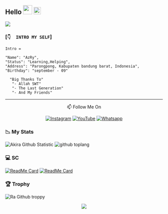 ## Hello <img src="https://github.com/TheDudeThatCode/TheDudeThatCode/blob/master/Assets/Hi.gif" width="29px"> <img src="https://www.gambaranimasi.org/data/media/1904/animasi-bergerak-smiley-kacamata-hitam-0109.gif" width="23px">
<a href="https://github.com/AzRyCb"><img src="https://cardivo.vercel.app/api?name=AzRy&description=Hi,%20i%27m%20AzRy%20and%20i%27m%20just%20a%20newbie%20programmer%20Nice%20to%20meet%20you%20👋&image=https://wallpaperaccess.com/full/7857767.jpg&usqp=CAU&backgroundColor=%23ecf0f1&instagram=@senpai_chan_gemoy&github=AzRyCb&pattern=leaf&colorPattern=%23eaeaea" /><a>
</p>

### [`👇  INTRO MY SELF`]
```
Intro =

"Name": "AzRy",
"Status": "Learning,Helping",
"Address": "Parongpong, Kabupaten bandung barat, Indonesia",
"Birthday": "september - 09"
   
  "Big Thanks To"
   "- Allah SWT"
   "- The Last Generation"
   "- And My Friends"
```
___


<p align="center">
📫 Follow Me On
</p>

<p align="center">
<a href="https://www.instagram.com/senpai_chan_gemoy" target="_blank"><img src="https://img.shields.io/badge/Instagram-%23E4405F.svg?&style=flat-square&logo=instagram&logoColor=white" alt="Instagram"></a>
<a href="bit.ly/Papah-Chan" target="_blank"><img src="https://img.shields.io/badge/YouTube-%231877F2.svg?&style=flat-square&logo=YouTube&logoColor=white" alt="YouTube"></a>
<a href="https://wa.me/6281268416245" target="_blank"><img src="https://img.shields.io/badge/Whatsapp-%808080.svg?&style=flat-square&logo=Whatsapp&logoColor=white" alt="Whatsapp"></a>
</p>

### 📉 My Stats

![Akira Github Statistic](https://github-readme-stats.vercel.app/api?username=AzRyCb&layout=compact&show_icons=true&theme=highcontrast&show_owner=true)
![github toplang](https://github-readme-stats.vercel.app/api/top-langs/?username=AzRyCb&layout=compact&theme=highcontrast)

### 💻 SC


[![ReadMe Card](https://github-readme-stats.vercel.app/api/pin/?username=FahriAdison&repo=Marin-MD-V2&theme=highcontrast)](https://github.com/AzRyCb/ForBotz)
[![ReadMe Card](https://github-readme-stats.vercel.app/api/pin/?username=FahriAdison&repo=Ran-Bot&theme=highcontrast)](https://github.com/AzRyCb/Api-Github)

### 🏆 Trophy

![Ra Github troppy](https://github-profile-trophy.vercel.app/?username=AzRyCb&theme=monokai)
   
<p align="center">
   <img src="https://github-readme-streak-stats.herokuapp.com/?user=Azry Cb" />
</p>


<!--START_SECTION:waka-->

<!--END_SECTION:waka-->
